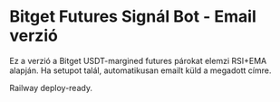 # Bitget Futures Signál Bot - Email verzió

Ez a verzió a Bitget USDT-margined futures párokat elemzi RSI+EMA alapján.
Ha setupot talál, automatikusan emailt küld a megadott címre.

Railway deploy-ready.
